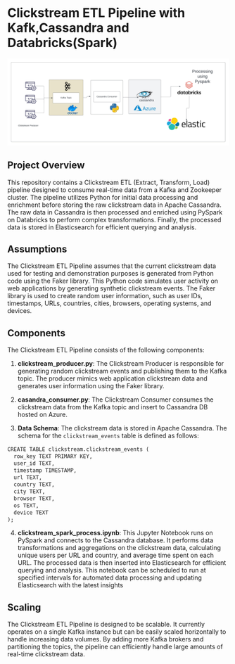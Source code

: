 # Clickstream ETL Pipeline with Kafk,Cassandra and Databricks(Spark)

![](ClickstreamETL.jpeg)



## Project Overview

This repository contains a Clickstream ETL (Extract, Transform, Load) pipeline designed to consume real-time data from a Kafka and Zookeeper cluster. The pipeline utilizes Python for initial data processing and enrichment before storing the raw clickstream data in Apache Cassandra. The raw data in Cassandra is then processed and enriched using PySpark on Databricks to perform complex transformations. Finally, the processed data is stored in Elasticsearch for efficient querying and analysis.

## Assumptions

The Clickstream ETL Pipeline assumes that the current clickstream data used for testing and demonstration purposes is generated from Python code using the Faker library. This Python code simulates user activity on web applications by generating synthetic clickstream events. The Faker library is used to create random user information, such as user IDs, timestamps, URLs, countries, cities, browsers, operating systems, and devices.


## Components

The Clickstream ETL Pipeline consists of the following components:
1. **clickstream_producer.py**: The Clickstream Producer is responsible for generating random clickstream events and publishing them to the Kafka topic. The producer mimics web application clickstream data and generates user information using the Faker library.

2. **casandra_consumer.py**: The Clickstream Consumer consumes the clickstream data from the Kafka topic and insert to Cassandra DB hosted on Azure.

3. **Data Schema**: The clickstream data is stored in Apache Cassandra. The schema for the `clickstream_events` table is defined as follows:


```
CREATE TABLE clickstream.clickstream_events (
  row_key TEXT PRIMARY KEY,
  user_id TEXT,
  timestamp TIMESTAMP,
  url TEXT,
  country TEXT,
  city TEXT,
  browser TEXT,
  os TEXT,
  device TEXT
);
```
4. **clickstream_spark_process.ipynb**: This Jupyter Notebook runs on PySpark and connects to the Cassandra database. It performs data transformations and aggregations on the clickstream data, calculating unique users per URL and country, and average time spent on each URL. The processed data is then inserted into Elasticsearch for efficient querying and analysis. This notebook can be scheduled to run at specified intervals for automated data processing and updating Elasticsearch with the latest insights



## Scaling

The Clickstream ETL Pipeline is designed to be scalable. It currently operates on a single Kafka instance but can be easily scaled horizontally to handle increasing data volumes. By adding more Kafka brokers and partitioning the topics, the pipeline can efficiently handle large amounts of real-time clickstream data.




